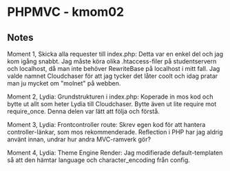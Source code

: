 PHPMVC - kmom02
===============

Notes
-----

Moment 1, Skicka alla requester till index.php:
	Detta var en enkel del och jag kom igång snabbt. Jag måste köra olika .htaccess-filer på studentservern och localhost, då man inte behöver RewriteBase på localhost i mitt fall.
	Jag valde namnet Cloudchaser för att jag tycker det låter coolt och idag pratar man ju mycket om "molnet" på webben.


Moment 2, Lydia: Grundstrukturen i index.php:
	Koperade in mos kod och bytte ut allt som heter Lydia till Cloudchaser. Bytte även ut lite require mot require_once. Denna delen var lätt att följa och förstå.

Moment 3, Lydia: Frontcontroller route:
	Skrev egen kod för att hantera controller-länkar, som mos rekommenderade. Reflection i PHP har jag aldrig använt innan, undrar hur andra MVC-ramverk gör?

Moment 4, Lydia: Theme Engine Render:
	Jag modifierade default-templaten så att den hämtar language och character_encoding från config. 
